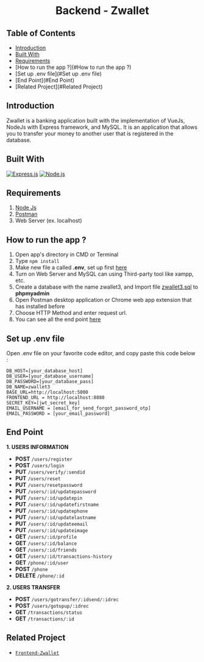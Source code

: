 <h1 align="center">Backend - Zwallet</h1>

## Table of Contents

- [Introduction](#introduction)
- [Built With](#built-with)
- [Requirements](#Requirements)
- [How to run the app ?](#How to run the app ?)
- [Set up .env file](#Set up .env file)
- [End Point](#End Point)
- [Related Project](#Related Project)

## Introduction
Zwallet is a banking application built with the implementation of VueJs, NodeJs with Express framework, and MySQL. It is an application that allows you to transfer your money to another user that is registered in the database.

## Built With
[![Express.js](https://img.shields.io/badge/Express.js-4.x-orange.svg?style=rounded-square)](https://expressjs.com/en/starter/installing.html)
[![Node.js](https://img.shields.io/badge/Node.js-v.10.16-green.svg?style=rounded-square)](https://nodejs.org/)

## Requirements
1. <a href="https://nodejs.org/en/download/">Node Js</a>
2. <a href="https://www.getpostman.com/">Postman</a>
3. Web Server (ex. localhost)

## How to run the app ?
1. Open app's directory in CMD or Terminal
2. Type `npm install`
3. Make new file a called **.env**, set up first [here](#set-up-env-file)
4. Turn on Web Server and MySQL can using Third-party tool like xampp, etc.
5. Create a database with the name zwallet3, and Import file [zwallet3.sql](https://drive.google.com/file/d/1AmZEFv80fkl84suY21zm_NY__omJU1mf/view?usp=sharing) to **phpmyadmin**
6. Open Postman desktop application or Chrome web app extension that has installed before
7. Choose HTTP Method and enter request url.
8. You can see all the end point [here](#end-point)

## Set up .env file
Open .env file on your favorite code editor, and copy paste this code below :

```
DB_HOST=[your_database_host]
DB_USER=[your_database_username]
DB_PASSWORD=[your_database_pass]
DB_NAME=zwallet3
BASE_URL=http://localhost:5000
FRONTEND_URL = http://localhost:8080
SECRET_KEY=[jwt_secret_key]
EMAIL_USERNAME = [email_for_send_forgot_password_otp]
EMAIL_PASSWORD = [your_email_password]
```

## End Point

**1. USERS INFORMATION**
  * **POST** `/users/register`
  * **POST** `/users/login`
  * **PUT** `/users/verify/:sendid`
  * **PUT** `/users/reset`
  * **PUT** `/users/resetpassword`
  * **PUT**  `/users/:id/updatepassword`
  * **PUT**  `/users/:id/updatepin`
  * **PUT**  `/users/:id/updatefirstname`
  * **PUT**  `/users/:id/updatephone`
  * **PUT**  `/users/:id/updatelastname`
  * **PUT**  `/users/:id/updateemail`
  * **PUT**  `/users/:id/updateimage`
  * **GET**  `/users/:id/profile`
  * **GET**  `/users/:id/balance`
  * **GET**  `/users/:id/friends`
  * **GET**  `/users/:id/transactions-history`
  * **GET**  `/phone/:id/user`
  * **POST** `/phone`
  * **DELETE** `/phone/:id`

**2. USERS TRANSFER**
  * **POST** `/users/gotransfer/:idsend/:idrec`
  * **POST** `/users/gotopup/:idrec`
  * **GET** `/transactions/status`
  * **GET** `/transactions/:id`



## Related Project

- [`Frontend-Zwallet`](https://github.com/safiratrisa/Zwallet-Vue)
